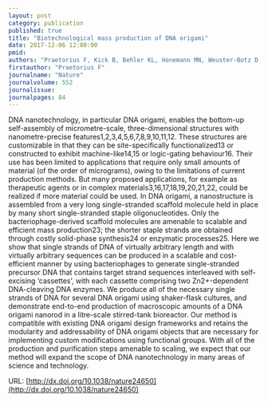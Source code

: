 ```yaml
---
layout: post
category: publication
published: true
title: "Biotechnological mass production of DNA origami"
date: 2017-12-06 12:00:00
pmid: 
authors: "Praetorius F, Kick B, Behler KL, Honemann MN, Weuster-Botz D, Dietz H"
firstauthor: "Praetorius F"
journalname: "Nature"
journalvolume: 552
journalissue: 
journalpages: 84
---
```


DNA nanotechnology, in particular DNA origami, enables the bottom-up self-assembly of micrometre-scale, three-dimensional structures with nanometre-precise features1,2,3,4,5,6,7,8,9,10,11,12. These structures are customizable in that they can be site-specifically functionalized13 or constructed to exhibit machine-like14,15 or logic-gating behaviour16. Their use has been limited to applications that require only small amounts of material (of the order of micrograms), owing to the limitations of current production methods. But many proposed applications, for example as therapeutic agents or in complex materials3,16,17,18,19,20,21,22, could be realized if more material could be used. In DNA origami, a nanostructure is assembled from a very long single-stranded scaffold molecule held in place by many short single-stranded staple oligonucleotides. Only the bacteriophage-derived scaffold molecules are amenable to scalable and efficient mass production23; the shorter staple strands are obtained through costly solid-phase synthesis24 or enzymatic processes25. Here we show that single strands of DNA of virtually arbitrary length and with virtually arbitrary sequences can be produced in a scalable and cost-efficient manner by using bacteriophages to generate single-stranded precursor DNA that contains target strand sequences interleaved with self-excising ‘cassettes’, with each cassette comprising two Zn2+-dependent DNA-cleaving DNA enzymes. We produce all of the necessary single strands of DNA for several DNA origami using shaker-flask cultures, and demonstrate end-to-end production of macroscopic amounts of a DNA origami nanorod in a litre-scale stirred-tank bioreactor. Our method is compatible with existing DNA origami design frameworks and retains the modularity and addressability of DNA origami objects that are necessary for implementing custom modifications using functional groups. With all of the production and purification steps amenable to scaling, we expect that our method will expand the scope of DNA nanotechnology in many areas of science and technology.

URL: [http://dx.doi.org/10.1038/nature24650](http://dx.doi.org/10.1038/nature24650)
